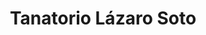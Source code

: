 ---
title: "Tanatorio Lázaro Soto"
url: /lorca/tanatorio-lazaro-soto/
shop: directores de funerarias
---